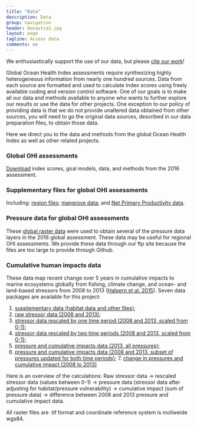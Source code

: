 ```yaml
---
title: "Data"
description: Data
group: navigation
header: Donastia1.jpg
layout: page
tagline: Access data
comments: no
---
```


We enthusiastically support the use of our data, but please [cite our work](http://ohi-science.org/citation-policy/)!

Global Ocean Health Index assessments require synthesizing highly heterogeneous information from nearly one hundred sources.  Data from each source are formatted and used to calculate Index scores using freely available coding and version control software.  One of our goals is to make all our data and methods available to anyone who wants to further explore our results or use the data for other projects. One exception to our policy of providing data is that we do not provide unaltered data obtained from other sources, you will need to go the original data sources, described in our data preparation files, to obtain those data.

Here we direct you to the data and methods from the global Ocean Health Index as well as other related projects. 

### Global OHI assessments
[Download](http://ohi-science.org/ohi-global/download) index scores, goal models, data, and methods from the 2016 assessment.

### Supplementary files for global OHI assessments
Including: [region files](https://mazu.nceas.ucsb.edu/data/#ohi_regions); [mangrove data](https://mazu.nceas.ucsb.edu/data/#mangrove_data); and [Net Primary Productivity data](https://mazu.nceas.ucsb.edu/data/#net_primary_productivity_data). 

### Pressure data for global OHI assessments
These [global raster data](https://mazu.nceas.ucsb.edu/data/#ohi_pressure_data) were used to obtain several of the pressure data layers in the 2016 global assessment. These data may be useful for regional OHI assessments.  We provide these data through our ftp site because the files are too large to provide through Github.

### Cumulative human impacts data
These data map recent change over 5 years in cumulative impacts to marine ecosystems globally from fishing, climate change, and ocean- and land-based stressors from 2008 to 2013 ([Halpern et al. 2015](https://www.nature.com/articles/ncomms8615)). Seven data packages are available for this project:

1. [supplementary data (habitat data and other files)](https://knb.ecoinformatics.org/#view/doi:10.5063/F19Z92TW); 
2. [raw stressor data (2008 and 2013)](https://knb.ecoinformatics.org/#view/doi:10.5063/F1S180FS); 
3. [stressor data rescaled by one time period (2008 and 2013, scaled from 0-1)](https://knb.ecoinformatics.org/#view/doi:10.5063/F1DR2SDD); 
4. [stressor data rescaled by two time periods (2008 and 2013, scaled from 0-1)](https://knb.ecoinformatics.org/#view/doi:10.5063/F19021PC); 
5. [pressure and cumulative impacts data (2013, all pressures)](https://knb.ecoinformatics.org/#view/doi:10.5063/F15718ZN); 
6. [pressure and cumulative impacts data (2008 and 2013, subset of pressures updated for both time periods)](https://knb.ecoinformatics.org/#view/doi:10.5063/F11J97N3); 7. [change in pressures and cumulative impact (2008 to 2013)](https://knb.ecoinformatics.org/#view/doi:10.5063/F1WS8R5T) 

Here is an overview of the calculations: Raw stressor data -> rescaled stressor data (values between 0-1) -> pressure data (stressor data after adjusting for habitat/pressure vulnerability) -> cumulative impact (sum of pressure data) -> difference between 2008 and 2013 pressure and cumulative impact data. 

All raster files are .tif format and coordinate reference system is mollweide wgs84. 

